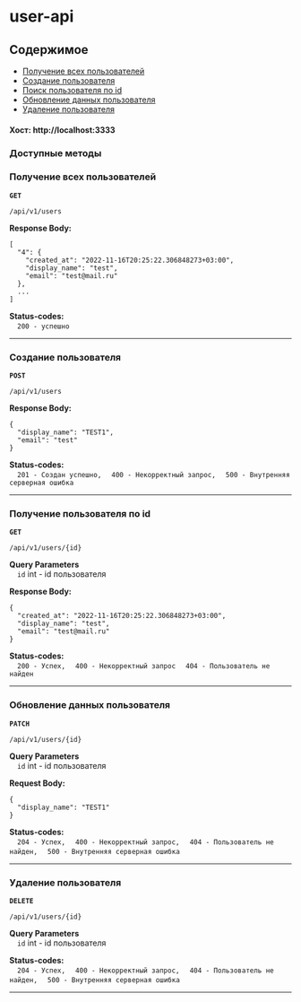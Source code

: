 # user-api

## Содержимое

- [Получение всех пользователей](#получение-всех-пользователей)
- [Создание пользователя](#создание-пользователя)
- [Поиск пользователя по id](#получение-пользователя-по-id)
- [Обновление данных пользователя](#обновление-данных-пользователя)
- [Удаление пользователя](#удаление-пользователя)

#### Хост: http://localhost:3333

### Доступные методы

### Получение всех пользователей

**`GET`**

 ```text
/api/v1/users
```
**Response Body:**

```json5
[
  "4": {
    "created_at": "2022-11-16T20:25:22.306848273+03:00",
    "display_name": "test",
    "email": "test@mail.ru"
  },
  ...
]
```

**Status-codes:**  
&emsp;```200 - успешно```
****

### Создание пользователя

**`POST`**

 ```text
/api/v1/users
```
**Response Body:**

```json5
{
  "display_name": "TEST1",
  "email": "test"
}
```

**Status-codes:**  
&emsp;```201 - Создан успешно,```
&emsp;```400 - Некорректный запрос,```
&emsp;```500 - Внутренняя серверная ошибка```
****

### Получение пользователя по id

**`GET`**

 ```text
/api/v1/users/{id}
```
**Query Parameters**  
&emsp;```id``` int - id пользователя

**Response Body:**

```json5
{
  "created_at": "2022-11-16T20:25:22.306848273+03:00",
  "display_name": "test",
  "email": "test@mail.ru"
}
```

**Status-codes:**  
&emsp;```200 - Успех,```
&emsp;```400 - Некорректный запрос```
&emsp;```404 - Пользователь не найден```
****

### Обновление данных пользователя

**`PATCH`**

 ```text
/api/v1/users/{id}
```
**Query Parameters**  
&emsp;```id``` int - id пользователя

**Request Body:**

```json5
{
  "display_name": "TEST1"
}
```

**Status-codes:**  
&emsp;```204 - Успех,```
&emsp;```400 - Некорректный запрос,```
&emsp;```404 - Пользователь не найден,```
&emsp;```500 - Внутренняя серверная ошибка```
****

### Удаление пользователя

**`DELETE`**

 ```text
/api/v1/users/{id}
```
**Query Parameters**  
&emsp;```id``` int - id пользователя

**Status-codes:**  
&emsp;```204 - Успех,```
&emsp;```400 - Некорректный запрос,```
&emsp;```404 - Пользователь не найден,```
&emsp;```500 - Внутренняя серверная ошибка```
****